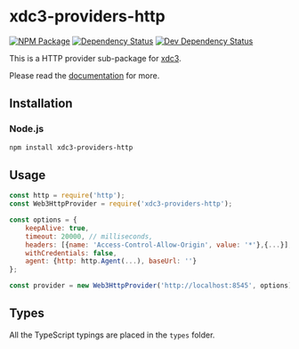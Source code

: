 # xdc3-providers-http

[![NPM Package][npm-image]][npm-url] [![Dependency Status][deps-image]][deps-url] [![Dev Dependency Status][deps-dev-image]][deps-dev-url]

This is a HTTP provider sub-package for [xdc3][repo].

Please read the [documentation][docs] for more.

## Installation

### Node.js

```bash
npm install xdc3-providers-http
```

## Usage

```js
const http = require('http');
const Web3HttpProvider = require('xdc3-providers-http');

const options = {
    keepAlive: true,
    timeout: 20000, // milliseconds,
    headers: [{name: 'Access-Control-Allow-Origin', value: '*'},{...}],
    withCredentials: false,
    agent: {http: http.Agent(...), baseUrl: ''}
};

const provider = new Web3HttpProvider('http://localhost:8545', options);
```

## Types

All the TypeScript typings are placed in the `types` folder.

[docs]: http://web3js.readthedocs.io/en/1.0/
[repo]: https://github.com/XinFinOrg/XDC3
[npm-image]: https://img.shields.io/npm/dm/web3-providers-http.svg
[npm-url]: https://npmjs.org/package/web3-providers-http
[deps-image]: https://david-dm.org/XinFinOrg/XDC3/1.x/status.svg?path=packages/web3-providers-http
[deps-url]: https://david-dm.org/XinFinOrg/XDC3/1.x?path=packages/web3-providers-http
[deps-dev-image]: https://david-dm.org/XinFinOrg/XDC3/1.x/dev-status.svg?path=packages/web3-providers-http
[deps-dev-url]: https://david-dm.org/XinFinOrg/XDC3/1.x?type=dev&path=packages/web3-providers-http
